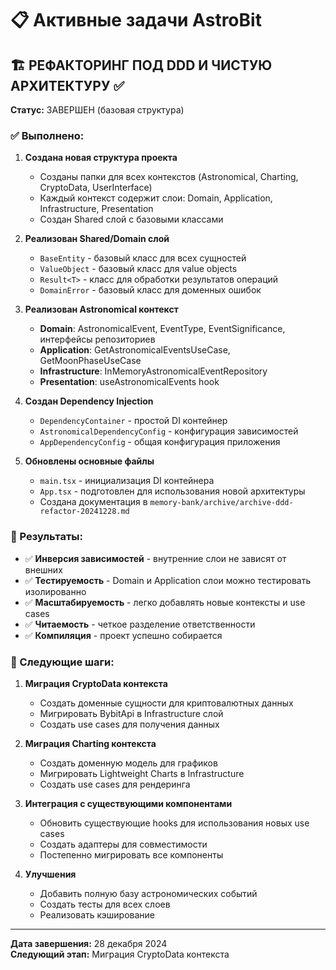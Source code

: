 # 📋 Активные задачи AstroBit

## 🏗️ РЕФАКТОРИНГ ПОД DDD И ЧИСТУЮ АРХИТЕКТУРУ ✅

**Статус:** ЗАВЕРШЕН (базовая структура)

### ✅ Выполнено:

1. **Создана новая структура проекта**
   - Созданы папки для всех контекстов (Astronomical, Charting, CryptoData, UserInterface)
   - Каждый контекст содержит слои: Domain, Application, Infrastructure, Presentation
   - Создан Shared слой с базовыми классами

2. **Реализован Shared/Domain слой**
   - `BaseEntity` - базовый класс для всех сущностей
   - `ValueObject` - базовый класс для value objects
   - `Result<T>` - класс для обработки результатов операций
   - `DomainError` - базовый класс для доменных ошибок

3. **Реализован Astronomical контекст**
   - **Domain**: AstronomicalEvent, EventType, EventSignificance, интерфейсы репозиториев
   - **Application**: GetAstronomicalEventsUseCase, GetMoonPhaseUseCase
   - **Infrastructure**: InMemoryAstronomicalEventRepository
   - **Presentation**: useAstronomicalEvents hook

4. **Создан Dependency Injection**
   - `DependencyContainer` - простой DI контейнер
   - `AstronomicalDependencyConfig` - конфигурация зависимостей
   - `AppDependencyConfig` - общая конфигурация приложения

5. **Обновлены основные файлы**
   - `main.tsx` - инициализация DI контейнера
   - `App.tsx` - подготовлен для использования новой архитектуры
   - Создана документация в `memory-bank/archive/archive-ddd-refactor-20241228.md`

### 🎯 Результаты:

- ✅ **Инверсия зависимостей** - внутренние слои не зависят от внешних
- ✅ **Тестируемость** - Domain и Application слои можно тестировать изолированно
- ✅ **Масштабируемость** - легко добавлять новые контексты и use cases
- ✅ **Читаемость** - четкое разделение ответственности
- ✅ **Компиляция** - проект успешно собирается

### 🚧 Следующие шаги:

1. **Миграция CryptoData контекста**
   - Создать доменные сущности для криптовалютных данных
   - Мигрировать BybitApi в Infrastructure слой
   - Создать use cases для получения данных

2. **Миграция Charting контекста**
   - Создать доменную модель для графиков
   - Мигрировать Lightweight Charts в Infrastructure
   - Создать use cases для рендеринга

3. **Интеграция с существующими компонентами**
   - Обновить существующие hooks для использования новых use cases
   - Создать адаптеры для совместимости
   - Постепенно мигрировать все компоненты

4. **Улучшения**
   - Добавить полную базу астрономических событий
   - Создать тесты для всех слоев
   - Реализовать кэширование

---

**Дата завершения:** 28 декабря 2024  
**Следующий этап:** Миграция CryptoData контекста 